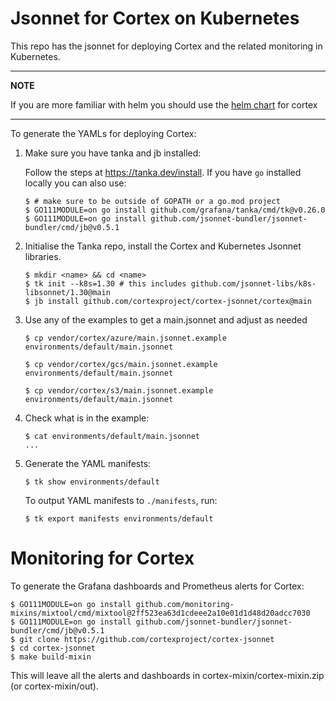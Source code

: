 # Jsonnet for Cortex on Kubernetes

This repo has the jsonnet for deploying Cortex and the related monitoring in Kubernetes.

---
**NOTE**

If you are more familiar with helm you should use the [helm chart](https://cortexproject.github.io/cortex-helm-chart/) for cortex

---

To generate the YAMLs for deploying Cortex:

1. Make sure you have tanka and jb installed:

    Follow the steps at https://tanka.dev/install. If you have `go` installed locally you can also use:

    ```console
    $ # make sure to be outside of GOPATH or a go.mod project
    $ GO111MODULE=on go install github.com/grafana/tanka/cmd/tk@v0.26.0
    $ GO111MODULE=on go install github.com/jsonnet-bundler/jsonnet-bundler/cmd/jb@v0.5.1
    ```

1. Initialise the Tanka repo, install the Cortex and Kubernetes Jsonnet libraries.

    ```console
    $ mkdir <name> && cd <name>
    $ tk init --k8s=1.30 # this includes github.com/jsonnet-libs/k8s-libsonnet/1.30@main
    $ jb install github.com/cortexproject/cortex-jsonnet/cortex@main
    ```

1. Use any of the examples to get a main.jsonnet and adjust as needed

    ```console
    $ cp vendor/cortex/azure/main.jsonnet.example environments/default/main.jsonnet
    ```

    ```console
    $ cp vendor/cortex/gcs/main.jsonnet.example environments/default/main.jsonnet
    ```

    ```console
    $ cp vendor/cortex/s3/main.jsonnet.example environments/default/main.jsonnet
    ```

1. Check what is in the example:

    ```console
    $ cat environments/default/main.jsonnet
    ...
    ```

1. Generate the YAML manifests:

    ```console
    $ tk show environments/default
    ```

    To output YAML manifests to `./manifests`, run:

    ```console
    $ tk export manifests environments/default
    ```

# Monitoring for Cortex

To generate the Grafana dashboards and Prometheus alerts for Cortex:

```console
$ GO111MODULE=on go install github.com/monitoring-mixins/mixtool/cmd/mixtool@2ff523ea63d1cdeee2a10e01d1d48d20adcc7030
$ GO111MODULE=on go install github.com/jsonnet-bundler/jsonnet-bundler/cmd/jb@v0.5.1
$ git clone https://github.com/cortexproject/cortex-jsonnet
$ cd cortex-jsonnet
$ make build-mixin
```

This will leave all the alerts and dashboards in cortex-mixin/cortex-mixin.zip (or cortex-mixin/out).
